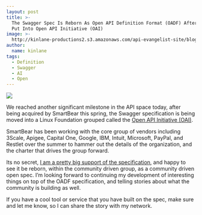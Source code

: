 ```yaml
---
layout: post
title: >-
  The Swagger Spec Is Reborn As Open API Definition Format (OADF) After Being
  Put Into Open API Initiative (OAI)
image: >-
  http://kinlane-productions2.s3.amazonaws.com/api-evangelist-site/blog/open-api-logo.png
author:
  name: kinlane
tags:
  - Definition
  - Swagger
  - AI
  - Open
---
```

[![](http://kinlane-productions2.s3.amazonaws.com/api-evangelist-site/blog/open-api-logo.png)](https://openapis.org/)

We reached another significant milestone in the API space today, after being acquired by SmartBear this spring, the Swagger specification is being moved into a Linux Foundation grouped called the [Open API Initiative (OAI)](https://openapis.org/).

SmartBear has been working with the core group of vendors including 3Scale, Apigee, Capital One, Google, IBM, Intuit, Microsoft, PayPal, and Restlet over the summer to hammer out the details of the organization, and the charter that drives the group forward.

Its no secret, [I am a pretty big support of the specification](http://apievangelist.com/2015/10/22/how-to-build-an-api-brand-through-consistent-storytelling/), and happy to see it be reborn, within the community driven group, as a community driven open spec. I’m looking forward to continuing my development of interesting things on top of the OADF specification, and telling stories about what the community is building as well.

If you have a cool tool or service that you have built on the spec, make sure and let me know, so I can share the story with my network.